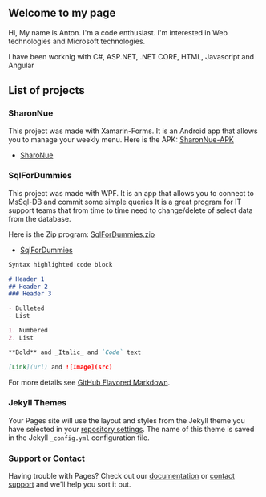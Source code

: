 ## Welcome to my page

Hi, My name is Anton. I'm a code enthusiast. 
I'm interested in Web technologies and Microsoft technologies. 

I have been worknig with C#, ASP.NET, .NET CORE, HTML, Javascript and Angular

## List of projects

### **SharonNue**
This project was made with Xamarin-Forms.
It is an Android app that allows you to manage your weekly menu. 
Here is the APK: [SharonNue-APK](https://github.com/totallost/myInfo/raw/master/Sharonue.Sharonue.apk)   
- [SharoNue](https://github.com/totallost/SharoNue)

### **SqlForDummies**
This project was made with WPF. 
It is an app that allows you to connect to MsSql-DB and commit some simple queries
It is a great program for IT support teams that from time to time need to change/delete of select data from the database.
 
Here is the Zip program: [SqlForDummies.zip]()
- [SqlForDummies](https://github.com/totallost/SqlForDummies)


```markdown
Syntax highlighted code block

# Header 1
## Header 2
### Header 3

- Bulleted
- List

1. Numbered
2. List

**Bold** and _Italic_ and `Code` text

[Link](url) and ![Image](src)
```

For more details see [GitHub Flavored Markdown](https://guides.github.com/features/mastering-markdown/).

### Jekyll Themes

Your Pages site will use the layout and styles from the Jekyll theme you have selected in your [repository settings](https://github.com/totallost/myInfo/settings). The name of this theme is saved in the Jekyll `_config.yml` configuration file.

### Support or Contact

Having trouble with Pages? Check out our [documentation](https://help.github.com/categories/github-pages-basics/) or [contact support](https://github.com/contact) and we’ll help you sort it out.
